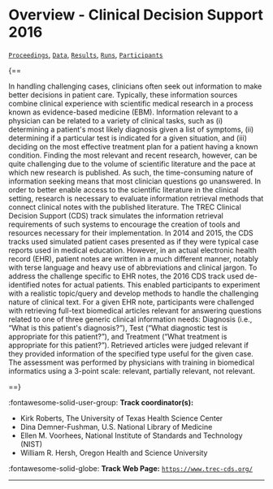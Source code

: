 # Overview - Clinical Decision Support 2016

[`Proceedings`](./proceedings.md), [`Data`](./data.md), [`Results`](./results.md), [`Runs`](./runs.md), [`Participants`](./participants.md)

{==

In handling challenging cases, clinicians often seek out information to make better decisions in patient care. Typically, these information sources combine clinical experience with scientific medical research in a process known as evidence-based medicine (EBM). Information relevant to a physician can be related to a variety of clinical tasks, such as (i) determining a patient's most likely diagnosis given a list of symptoms, (ii) determining if a particular test is indicated for a given situation, and (iii) deciding on the most effective treatment plan for a patient having a known condition. Finding the most relevant and recent research, however, can be quite challenging due to the volume of scientific literature and the pace at which new research is published. As such, the time-consuming nature of information seeking means that most clinician questions go unanswered. In order to better enable access to the scientific literature in the clinical setting, research is necessary to evaluate information retrieval methods that connect clinical notes with the published literature. The TREC Clinical Decision Support (CDS) track simulates the information retrieval requirements of such systems to encourage the creation of tools and resources necessary for their implementation. In 2014 and 2015, the CDS tracks used simulated patient cases presented as if they were typical case reports used in medical education. However, in an actual electronic health record (EHR), patient notes are written in a much different manner, notably with terse language and heavy use of abbreviations and clinical jargon. To address the challenge specific to EHR notes, the 2016 CDS track used de-identified notes for actual patients. This enabled participants to experiment with a realistic topic/query and develop methods to handle the challenging nature of clinical text. For a given EHR note, participants were challenged with retrieving full-text biomedical articles relevant for answering questions related to one of three generic clinical information needs: Diagnosis (i.e., “What is this patient's diagnosis?”), Test (“What diagnostic test is appropriate for this patient?”), and Treatment (“What treatment is appropriate for this patient?”). Retrieved articles were judged relevant if they provided information of the specified type useful for the given case. The assessment was performed by physicians with training in biomedical informatics using a 3-point scale: relevant, partially relevant, not relevant.

==}

:fontawesome-solid-user-group: **Track coordinator(s):**

- Kirk Roberts, The University of Texas Health Science Center 
- Dina Demner-Fushman, U.S. National Library of Medicine 
- Ellen M. Voorhees, National Institute of Standards and Technology (NIST) 
- William R. Hersh, Oregon Health and Science University 

:fontawesome-solid-globe: **Track Web Page:** [`https://www.trec-cds.org/`](https://www.trec-cds.org/) 

---

